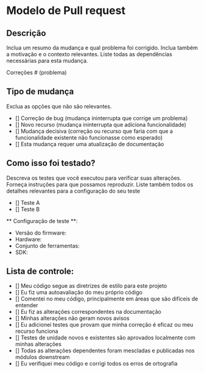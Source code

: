 # Modelo de Pull request

## Descrição

Inclua um resumo da mudança e qual problema foi corrigido. Inclua também a motivação e o contexto relevantes. Liste todas as dependências necessárias para esta mudança.

Correções # (problema)

## Tipo de mudança

Exclua as opções que não são relevantes.

- [] Correção de bug (mudança ininterrupta que corrige um problema)
- [] Novo recurso (mudança ininterrupta que adiciona funcionalidade)
- [] Mudança decisiva (correção ou recurso que faria com que a funcionalidade existente não funcionasse como esperado)
- [] Esta mudança requer uma atualização de documentação

## Como isso foi testado?

Descreva os testes que você executou para verificar suas alterações. Forneça instruções para que possamos reproduzir. Liste também todos os detalhes relevantes para a configuração do seu teste

- [] Teste A
- [] Teste B

** Configuração de teste **:
* Versão do firmware:
* Hardware:
* Conjunto de ferramentas:
* SDK:

## Lista de controle:

- [] Meu código segue as diretrizes de estilo para este projeto
- [] Eu fiz uma autoavaliação do meu próprio código
- [] Comentei no meu código, principalmente em áreas que são difíceis de entender
- [] Eu fiz as alterações correspondentes na documentação
- [] Minhas alterações não geram novos avisos
- [] Eu adicionei testes que provam que minha correção é eficaz ou meu recurso funciona
- [] Testes de unidade novos e existentes são aprovados localmente com minhas alterações
- [] Todas as alterações dependentes foram mescladas e publicadas nos módulos downstream
- [] Eu verifiquei meu código e corrigi todos os erros de ortografia